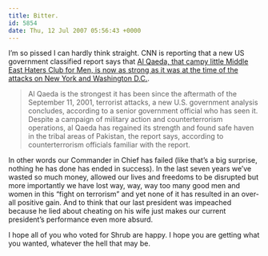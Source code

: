 ```yaml
---
title: Bitter.
id: 5854
date: Thu, 12 Jul 2007 05:56:43 +0000
---
```


I’m so pissed I can hardly think straight. <span class="caps">CNN</span> is reporting that a new US government classified report says that [Al Qaeda, that campy little Middle East Haters Club for Men, is now as strong as it was at the time of the attacks on New York and Washington D.C.](http://www.cnn.com/2007/US/07/11/al.qaeda.report/index.html).

> Al Qaeda is the strongest it has been since the aftermath of the September 11, 2001, terrorist attacks, a new U.S. government analysis concludes, according to a senior government official who has seen it. Despite a campaign of military action and counterterrorism operations, al Qaeda has regained its strength and found safe haven in the tribal areas of Pakistan, the report says, according to counterterrorism officials familiar with the report.

In other words our Commander in Chief has failed (like that’s a big surprise, nothing he has done has ended in success). In the last seven years we’ve wasted so much money, allowed our lives and freedoms to be disrupted but more importantly we have lost way, way, way too many good men and women in this “fight on terrorism” and yet none of it has resulted in an over-all positive gain. And to think that our last president was impeached because he lied about cheating on his wife just makes our current president’s performance even more absurd.  

I hope all of you who voted for Shrub are happy. I hope you are getting what you wanted, whatever the hell that may be.






